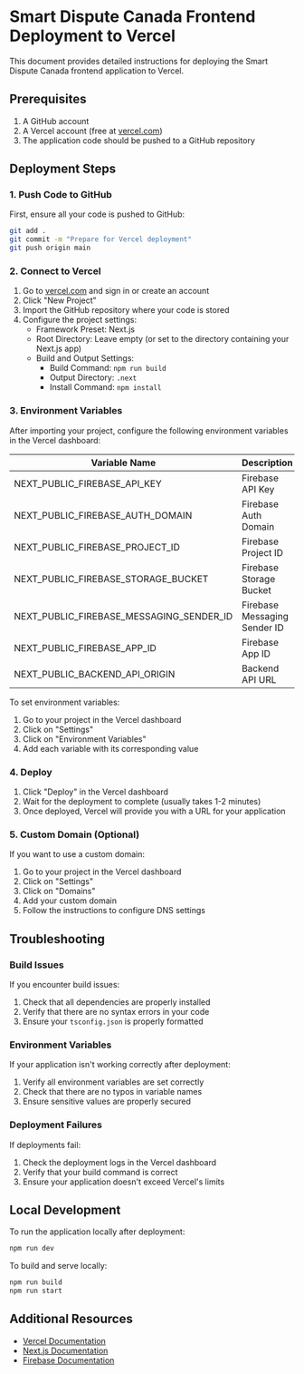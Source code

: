 # Smart Dispute Canada Frontend Deployment to Vercel

This document provides detailed instructions for deploying the Smart Dispute Canada frontend application to Vercel.

## Prerequisites

1. A GitHub account
2. A Vercel account (free at [vercel.com](https://vercel.com))
3. The application code should be pushed to a GitHub repository

## Deployment Steps

### 1. Push Code to GitHub

First, ensure all your code is pushed to GitHub:

```bash
git add .
git commit -m "Prepare for Vercel deployment"
git push origin main
```

### 2. Connect to Vercel

1. Go to [vercel.com](https://vercel.com) and sign in or create an account
2. Click "New Project"
3. Import the GitHub repository where your code is stored
4. Configure the project settings:
   - Framework Preset: Next.js
   - Root Directory: Leave empty (or set to the directory containing your Next.js app)
   - Build and Output Settings:
     - Build Command: `npm run build`
     - Output Directory: `.next`
     - Install Command: `npm install`

### 3. Environment Variables

After importing your project, configure the following environment variables in the Vercel dashboard:

| Variable Name | Description | Example Value |
|---------------|-------------|---------------|
| NEXT_PUBLIC_FIREBASE_API_KEY | Firebase API Key | AIzaSyB3vW1uDzlJ1234567890 |
| NEXT_PUBLIC_FIREBASE_AUTH_DOMAIN | Firebase Auth Domain | your-project.firebaseapp.com |
| NEXT_PUBLIC_FIREBASE_PROJECT_ID | Firebase Project ID | your-project-id |
| NEXT_PUBLIC_FIREBASE_STORAGE_BUCKET | Firebase Storage Bucket | your-project.appspot.com |
| NEXT_PUBLIC_FIREBASE_MESSAGING_SENDER_ID | Firebase Messaging Sender ID | 123456789012 |
| NEXT_PUBLIC_FIREBASE_APP_ID | Firebase App ID | 1:123456789012:web:abc123def456 |
| NEXT_PUBLIC_BACKEND_API_ORIGIN | Backend API URL | https://your-backend-domain.com |

To set environment variables:
1. Go to your project in the Vercel dashboard
2. Click on "Settings"
3. Click on "Environment Variables"
4. Add each variable with its corresponding value

### 4. Deploy

1. Click "Deploy" in the Vercel dashboard
2. Wait for the deployment to complete (usually takes 1-2 minutes)
3. Once deployed, Vercel will provide you with a URL for your application

### 5. Custom Domain (Optional)

If you want to use a custom domain:
1. Go to your project in the Vercel dashboard
2. Click on "Settings"
3. Click on "Domains"
4. Add your custom domain
5. Follow the instructions to configure DNS settings

## Troubleshooting

### Build Issues

If you encounter build issues:
1. Check that all dependencies are properly installed
2. Verify that there are no syntax errors in your code
3. Ensure your `tsconfig.json` is properly formatted

### Environment Variables

If your application isn't working correctly after deployment:
1. Verify all environment variables are set correctly
2. Check that there are no typos in variable names
3. Ensure sensitive values are properly secured

### Deployment Failures

If deployments fail:
1. Check the deployment logs in the Vercel dashboard
2. Verify that your build command is correct
3. Ensure your application doesn't exceed Vercel's limits

## Local Development

To run the application locally after deployment:

```bash
npm run dev
```

To build and serve locally:

```bash
npm run build
npm run start
```

## Additional Resources

- [Vercel Documentation](https://vercel.com/docs)
- [Next.js Documentation](https://nextjs.org/docs)
- [Firebase Documentation](https://firebase.google.com/docs)